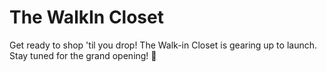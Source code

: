 # The WalkIn Closet

Get ready to shop 'til you drop! The Walk-in Closet is gearing up to launch. Stay tuned for the grand opening! 💫
